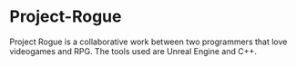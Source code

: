 # Project-Rogue
Project Rogue is a collaborative work between two programmers that love videogames and RPG. The tools used are Unreal Engine and C++.
